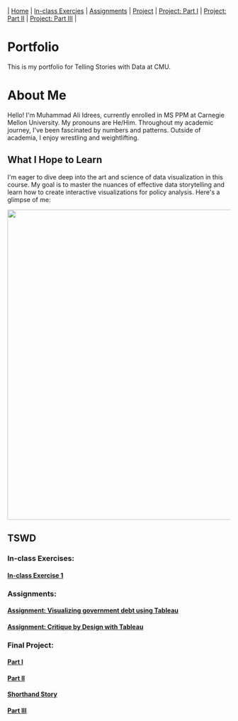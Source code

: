 | [Home](https://tartan88.github.io/Portfolio/) | [In-class Exercies](https://tartan88.github.io/Portfolio/#in-class-exercises) | [Assignments](https://tartan88.github.io/Portfolio/#assignments) | [Project](https://tartan88.github.io/Portfolio/#final-project) | [Project: Part I](https://tartan88.github.io/Portfolio/FPP-I.html) | [Project: Part II](https://tartan88.github.io/Portfolio/FPP-II.html) | [Project: Part III](https://tartan88.github.io/Portfolio/FPP-III.html) |

# Portfolio
This is my portfolio for Telling Stories with Data at CMU.

# About Me
Hello! I'm Muhammad Ali Idrees, currently enrolled in MS PPM at Carnegie Mellon University. My pronouns are He/Him. Throughout my academic journey, I've been fascinated by numbers and patterns. Outside of academia, I enjoy wrestling and weightlifting.

## What I Hope to Learn

I'm eager to dive deep into the art and science of data visualization in this course. My goal is to master the nuances of effective data storytelling and learn how to create interactive visualizations for policy analysis. Here's a glimpse of me:

<p align="center">
  <img src="https://media.licdn.com/dms/image/D4E03AQGV7Fo9EgzYEw/profile-displayphoto-shrink_800_800/0/1682868536224?e=1704326400&v=beta&t=WVB3uFjuDPcADph3pO1yOUVwnCIR8uregDPvFSB_bfc" width="700">
</p>


## TSWD

### In-class Exercises:

#### [In-class Exercise 1](/ICE1.md)

### Assignments:

#### [Assignment: Visualizing government debt using Tableau](/Ass2.md)
#### [Assignment: Critique by Design with Tableau](/Ass34.md)

### Final Project:

#### [Part I](FPP-I.md)
#### [Part II](FPP-II.md)
#### [Shorthand Story](https://carnegiemellon.shorthandstories.com/tswd-mai/)
#### [Part III](FPP-III.md)
